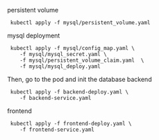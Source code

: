 persistent volume
```shell
 kubectl apply -f mysql/persistent_volume.yaml
```
mysql deployment
```shell
 kubectl apply -f mysql/config_map.yaml \
    -f mysql/mysql_secret.yaml \
    -f mysql/persistent_volume_claim.yaml  \
    -f mysql/mysql_deploy.yaml
```
Then, go to the pod and init the database
backend
```shell
 kubectl apply -f backend-deploy.yaml \
    -f backend-service.yaml
```
frontend
```shell
 kubectl apply -f frontend-deploy.yaml \
    -f frontend-service.yaml
```